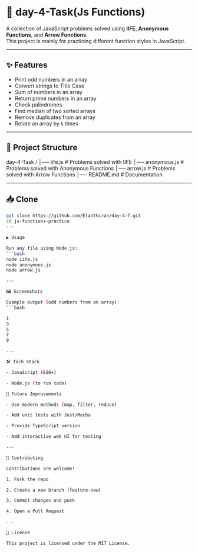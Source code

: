 # 🚀 day-4-Task(Js Functions)

A collection of JavaScript problems solved using **IIFE**, **Anonymous Functions**, and **Arrow Functions**.  
This project is mainly for practicing different function styles in JavaScript.

---

## ✨ Features
- Print odd numbers in an array  
- Convert strings to Title Case  
- Sum of numbers in an array  
- Return prime numbers in an array  
- Check palindromes  
- Find median of two sorted arrays  
- Remove duplicates from an array  
- Rotate an array by `k` times  

---

## 📂 Project Structure
day-4-Task /
│── iife.js # Problems solved with IIFE
│── anonymous.js # Problems solved with Anonymous Functions
│── arrow.js # Problems solved with Arrow Functions
│── README.md # Documentation



---

## 📥 Clone
```bash
git clone https://github.com/Elanthiran/day-4-T.git
cd js-functions-practice
---

▶️ Usage

Run any file using Node.js:
```bash
node iife.js
node anonymous.js
node arrow.js

---

🖼️ Screenshots

Example output (odd numbers from an array):
```bash

1
3
5
7
9

---

🛠️ Tech Stack

- JavaScript (ES6+)

- Node.js (to run code)

🚧 Future Improvements

- Use modern methods (map, filter, reduce)

- Add unit tests with Jest/Mocha

- Provide TypeScript version

- Add interactive web UI for testing

---

🤝 Contributing

Contributions are welcome!

1. Fork the repo

2. Create a new branch (feature-new)

3. Commit changes and push

4. Open a Pull Request

---

📜 License

This project is licensed under the MIT License.
